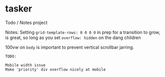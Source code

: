 # tasker
Todo / Notes project

Notes: Setting `grid-template-rows: 0 0 0 0` in prep for a transition to grow, is great, so long as you set `overflow: hidden` on the dang children

100vw on `body` is important to prevent vertical scrollbar jarring.

~~~
TODO:

Mobile width issue
Make 'priority' div overflow nicely at mobile

